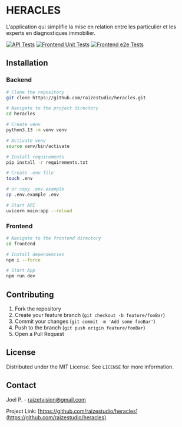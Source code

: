 # HERACLES

L'application qui simplifie la mise en relation entre les particulier et les experts en diagnostiques immobilier.

[![API Tests](https://github.com/raizestudio/heracles/actions/workflows/api_tests.yml/badge.svg)](https://github.com/raizestudio/heracles/actions/workflows/api_tests.yml)
[![Frontend Unit Tests](https://github.com/raizestudio/heracles/actions/workflows/frontend_unit_tests.yml/badge.svg)](https://github.com/raizestudio/heracles/actions/workflows/frontend_unit_tests.yml)
[![Frontend e2e Tests](https://github.com/raizestudio/heracles/actions/workflows/frontend_e2e_tests.yml/badge.svg)](https://github.com/raizestudio/heracles/actions/workflows/frontend_e2e_tests.yml)

## Installation

### Backend
```bash
# Clone the repository
git clone https://github.com/raizestudio/heracles.git

# Navigate to the project directory
cd heracles

# Create venv
python3.13 -m venv venv

# Activate venv
source venv/bin/activate

# Install requirements
pip install -r requirements.txt

# Create .env file
touch .env

# or copy .env.example
cp .env.example .env

# Start API
uvicorn main:app --reload
```

### Frontend
```bash
# Navigate to the frontend directory
cd frontend

# Install dependencies
npm i --force

# Start App
npm run dev
```

## Contributing

1. Fork the repository
2. Create your feature branch (`git checkout -b feature/fooBar`)
3. Commit your changes (`git commit -m 'Add some fooBar'`)
4. Push to the branch (`git push origin feature/fooBar`)
5. Open a Pull Request

## License

Distributed under the MIT License. See `LICENSE` for more information.

## Contact

Joel P. - [raizetvision@gmail.com](mailto:raizetvision@gmail.com)

Project Link: [https://github.com/raizestudio/heracles](https://github.com/raizestudio/heracles)
